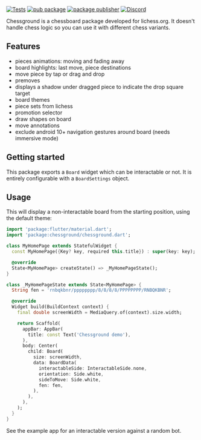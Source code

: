 [![Tests](https://github.com/lichess-org/flutter-chessground/workflows/Test/badge.svg)](https://github.com/lichess-org/flutter-chessground/actions?query=workflow%3A%22Test%22)
[![pub package](https://img.shields.io/pub/v/chessground.svg)](https://pub.dev/packages/chessground)
[![package publisher](https://img.shields.io/pub/publisher/chessground.svg)](https://pub.dev/packages/chessground/publisher)
[![Discord](https://img.shields.io/discord/280713822073913354?label=Discord&logo=discord&style=flat)](https://discord.com/channels/280713822073913354/807722604478988348)

Chessground is a chessboard package developed for lichess.org. It doesn't handle
chess logic so you can use it with different chess variants.

## Features

- pieces animations: moving and fading away
- board highlights: last move, piece destinations
- move piece by tap or drag and drop
- premoves
- displays a shadow under dragged piece to indicate the drop square target
- board themes
- piece sets from lichess
- promotion selector
- draw shapes on board
- move annotations
- exclude android 10+ navigation gestures around board (needs immersive mode)

## Getting started

This package exports a `Board` widget which can be interactable or not. It is
entirely configurable with a `BoardSettings` object.

## Usage

This will display a non-interactable board from the starting position, using the
default theme:

```dart
import 'package:flutter/material.dart';
import 'package:chessground/chessground.dart';

class MyHomePage extends StatefulWidget {
  const MyHomePage({Key? key, required this.title}) : super(key: key);

  @override
  State<MyHomePage> createState() => _MyHomePageState();
}

class _MyHomePageState extends State<MyHomePage> {
  String fen = 'rnbqkbnr/pppppppp/8/8/8/8/PPPPPPPP/RNBQKBNR';

  @override
  Widget build(BuildContext context) {
    final double screenWidth = MediaQuery.of(context).size.width;

    return Scaffold(
      appBar: AppBar(
        title: const Text('Chessground demo'),
      ),
      body: Center(
        child: Board(
          size: screenWidth,
          data: BoardData(
            interactableSide: InteractableSide.none,
            orientation: Side.white,
            sideToMove: Side.white,
            fen: fen,
          ),
        ),
      ),
    );
  }
}
```

See the example app for an interactable version against a random bot.
